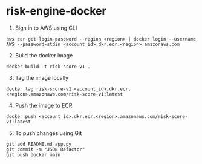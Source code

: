 # risk-engine-docker

1. Sign in to AWS using CLI
```
aws ecr get-login-password --region <region> | docker login --username AWS --password-stdin <account_id>.dkr.ecr.<region>.amazonaws.com
```

2. Build the docker image
```
docker build -t risk-score-v1 . 
```

3. Tag the image locally
```
docker tag risk-score-v1 <account_id>.dkr.ecr.<region>.amazonaws.com/risk-score-v1:latest
```

4. Push the image to ECR
```
docker push <account_id>.dkr.ecr.<region>.amazonaws.com/risk-score-v1:latest
```

5. To push changes using Git
```
git add README.md app.py 
git commit -m "JSON Refactor"
git push docker main
```
